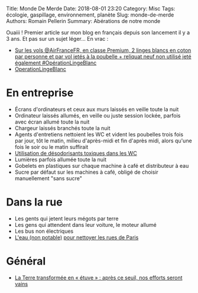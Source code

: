 Title: Monde De Merde
Date: 2018-08-01 23:20
Category: Misc
Tags: écologie, gaspillage, environnement, planète
Slug: monde-de-merde
Authors: Romain Pellerin
Summary: Abérations de notre monde

Ouaiii ! Premier article sur mon blog en français depuis son lancement il y a 3 ans. Et pas sur un sujet léger... En vrac :

- [Sur les vols @AirFranceFR, en classe Premium, 2 linges blancs en coton par personne et par vol jetés à la poubelle + reliquat neuf non utilisé jeté également #OpérationLingeBlanc](https://twitter.com/FlorencePorcel/status/1024608339513298944)
- [OperationLingeBlanc](https://lite1.infini.fr/p/OperationLingeBlanc)

# En entreprise

- Écrans d'ordinateurs et ceux aux murs laissés en veille toute la nuit
- Ordinateur laissés allumés, en veille ou juste session lockée, parfois avec écran allumé toute la nuit
- Chargeur laissés branchés toute la nuit
- Agents d'entretiens nettoient les WC et vident les poubelles trois fois par jour, tôt le matin, milieu d'après-midi et fin d'après midi, alors qu'une fois le soir ou le matin suffirait
- [Utilisation de désodorisants toxiques dans les WC](https://www.quechoisir.org/dossier-desodorisant-d-interieur-t287/)
- Lumières parfois allumée toute la nuit
- Gobelets en plastiques sur chaque machine à café et distributeur à eau
- Sucre par défaut sur les machines à café, obligé de choisir manuellement "sans sucre"

# Dans la rue

- Les gents qui jetent leurs mégots par terre
- Les gens qui attendent dans leur voiture, le moteur allumé
- Les bus non électriques
- [L'eau (non potable)](https://medias.mobi/ipj/blog/2016/09/30/mais-dou-vient-leau-qui-coule-dans-les-rues-de-paris/) [pour nettoyer les rues de Paris](http://www.leparisien.fr/espace-premium/yvelines-78/de-l-eau-brute-pour-laver-paris-09-09-2013-3118575.php)

# Général

- [La Terre transformée en « étuve » : après ce seuil, nos efforts seront vains](https://www.numerama.com/sciences/405296-la-terre-transformee-en-etuve-apres-ce-seuil-nos-efforts-seront-vains.html/amp)
